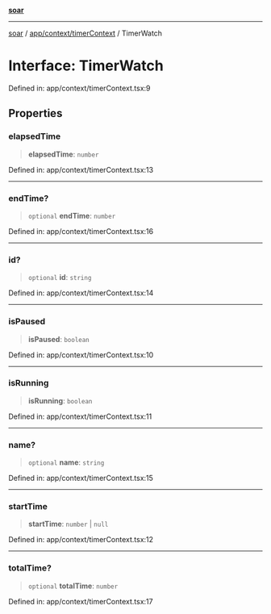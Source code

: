 [**soar**](../../../../README.md)

***

[soar](../../../../modules.md) / [app/context/timerContext](../README.md) / TimerWatch

# Interface: TimerWatch

Defined in: app/context/timerContext.tsx:9

## Properties

### elapsedTime

> **elapsedTime**: `number`

Defined in: app/context/timerContext.tsx:13

***

### endTime?

> `optional` **endTime**: `number`

Defined in: app/context/timerContext.tsx:16

***

### id?

> `optional` **id**: `string`

Defined in: app/context/timerContext.tsx:14

***

### isPaused

> **isPaused**: `boolean`

Defined in: app/context/timerContext.tsx:10

***

### isRunning

> **isRunning**: `boolean`

Defined in: app/context/timerContext.tsx:11

***

### name?

> `optional` **name**: `string`

Defined in: app/context/timerContext.tsx:15

***

### startTime

> **startTime**: `number` \| `null`

Defined in: app/context/timerContext.tsx:12

***

### totalTime?

> `optional` **totalTime**: `number`

Defined in: app/context/timerContext.tsx:17
